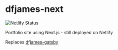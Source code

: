 # dfjames-next

[![Netlify Status](https://api.netlify.com/api/v1/badges/9de59216-4daa-4e0f-af8a-7992ff3b9a18/deploy-status)](https://app.netlify.com/sites/elastic-dubinsky-f7ce0f/deploys)

Portfolio site using Next.js - still deployed on Netlify

Replaces [dfjames-gatsby](https://github.com/daviddeejjames/dfjames-gatsby)

